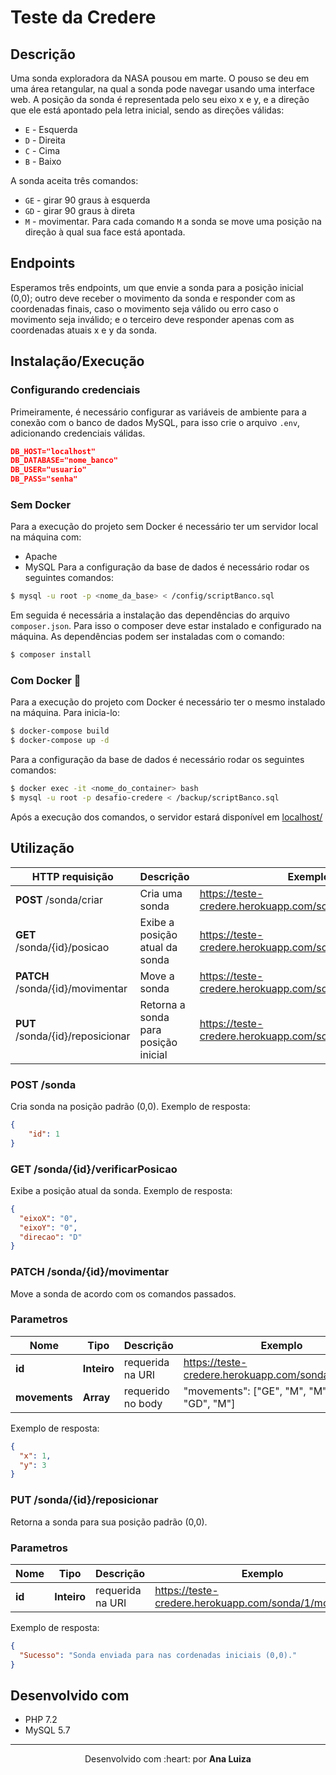 # Teste da Credere

## Descrição
Uma sonda exploradora da NASA pousou em marte. O pouso se deu em uma área retangular, na qual a sonda pode navegar usando uma interface web. A posição da sonda é representada pelo seu eixo x e y, e a direção que ele está apontado pela letra inicial, sendo as direções válidas:

- `E` - Esquerda
- `D` - Direita
- `C` - Cima
- `B` - Baixo

A sonda aceita três comandos:

- `GE` - girar 90 graus à esquerda
- `GD` - girar 90 graus à direta
- `M` - movimentar. Para cada comando `M` a sonda se move uma posição na direção à qual sua face está apontada.

## Endpoints

Esperamos três endpoints, um que envie a sonda para a posição inicial (0,0); outro deve receber o movimento da sonda e responder com as coordenadas finais, caso o movimento seja válido ou erro caso o movimento seja inválido; e o terceiro deve responder apenas com as coordenadas atuais x e y da sonda.

## Instalação/Execução

### Configurando credenciais
Primeiramente, é necessário configurar as variáveis de ambiente para a conexão com o banco de dados MySQL, para isso crie o arquivo ```.env```, adicionando credenciais válidas.

```json
DB_HOST="localhost"
DB_DATABASE="nome_banco"
DB_USER="usuario"
DB_PASS="senha"
```

### Sem Docker
Para a execução do projeto sem Docker é necessário ter um servidor local na máquina com:
- Apache
- MySQL
Para a configuração da base de dados é necessário rodar os seguintes comandos:
```bash
$ mysql -u root -p <nome_da_base> < /config/scriptBanco.sql
```
Em seguida é necessária a instalação das dependências do arquivo ```composer.json```. Para isso o composer deve estar instalado e configurado na máquina. As dependências podem ser instaladas com o comando: 
```bash
$ composer install
```

### Com Docker 🐳
Para a execução do projeto com Docker é necessário ter o mesmo instalado na máquina. Para inicia-lo:
```bash
$ docker-compose build
$ docker-compose up -d
```

Para a configuração da base de dados é necessário rodar os seguintes comandos:
```bash
$ docker exec -it <nome_do_container> bash
$ mysql -u root -p desafio-credere < /backup/scriptBanco.sql
```

Após a execução dos comandos, o servidor estará disponível em [localhost/](http://localhost/)

## Utilização

HTTP requisição                      | Descrição                            | Exemplo
------------------------------------ | ------------------------------------ | ------------------------
**POST** /sonda/criar                | Cria uma sonda                       | https://teste-credere.herokuapp.com/sonda/criar
**GET** /sonda/{id}/posicao          | Exibe a posição atual da sonda       | https://teste-credere.herokuapp.com/sonda/1/posicao
**PATCH** /sonda/{id}/movimentar     | Move a sonda                         | https://teste-credere.herokuapp.com/sonda/1/movimentar
**PUT** /sonda/{id}/reposicionar     | Retorna a sonda para posição inicial | https://teste-credere.herokuapp.com/sonda/1/reposicionar

### POST /sonda
Cria sonda na posição padrão (0,0).
Exemplo de resposta:
```json
{
    "id": 1
}
```

### GET /sonda/{id}/verificarPosicao
Exibe a posição atual da sonda.
Exemplo de resposta:
```json
{
  "eixoX": "0",
  "eixoY": "0",
  "direcao": "D"
}
```

### PATCH /sonda/{id}/movimentar
Move a sonda de acordo com os comandos passados.

### Parametros
Nome           | Tipo        | Descrição         | Exemplo
-------------- | ----------- | ----------------- | --------------------------------
 **id**        | **Inteiro** | requerida na URI  | https://teste-credere.herokuapp.com/sonda/1/posicao
 **movements** | **Array**   | requerido no body | "movements": ["GE", "M", "M", "M", "GD", "M"]

Exemplo de resposta:
```json
{
  "x": 1,
  "y": 3
}
```

### PUT /sonda/{id}/reposicionar
Retorna a sonda para sua posição padrão (0,0).

### Parametros

Nome    | Tipo        | Descrição        | Exemplo
------- | ----------- | ---------------- | -------------------------
 **id** | **Inteiro** | requerida na URI | https://teste-credere.herokuapp.com/sonda/1/movimentar

Exemplo de resposta:
```json
{
  "Sucesso": "Sonda enviada para nas cordenadas iniciais (0,0)."
}
```

## Desenvolvido com
* PHP 7.2
* MySQL 5.7 

---

<p align="center">
    Desenvolvido com :heart: por <b>Ana Luiza</b>
</p>